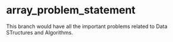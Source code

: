 # array_problem_statement
This branch would have all the important problems related to Data STructures and Algorithms. 
